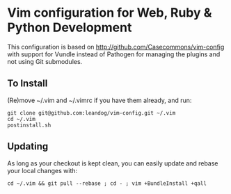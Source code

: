 # Vim configuration for Web, Ruby & Python Development

This configuration is based on http://github.com/Casecommons/vim-config with support for Vundle instead of Pathogen for managing the plugins and not using Git submodules.

## To Install

(Re)move ~/.vim and ~/.vimrc if you have them already, and run:

    git clone git@github.com:leandog/vim-config.git ~/.vim
    cd ~/.vim
    postinstall.sh

## Updating

As long as your checkout is kept clean, you can easily update and rebase your local changes with:

    cd ~/.vim && git pull --rebase ; cd - ; vim +BundleInstall +qall

